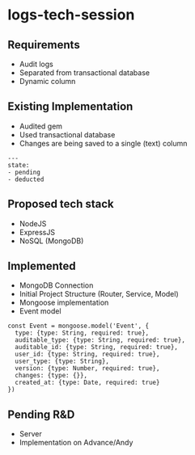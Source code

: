 # logs-tech-session

## Requirements
  * Audit logs
  * Separated from transactional database
  * Dynamic column

## Existing Implementation
  * Audited gem
  * Used transactional database
  * Changes are being saved to a single (text) column
  
  ```
  ---
  state:
  - pending
  - deducted
  ```

## Proposed tech stack
  * NodeJS
  * ExpressJS
  * NoSQL (MongoDB)
  
## Implemented
  * MongoDB Connection
  * Initial Project Structure (Router, Service, Model)
  * Mongoose implementation
  * Event model
  
  ```
  const Event = mongoose.model('Event', {
    type: {type: String, required: true},
    auditable_type: {type: String, required: true},
    auditable_id: {type: String, required: true},
    user_id: {type: String, required: true},
    user_type: {type: String},
    version: {type: Number, required: true},
    changes: {type: {}},
    created_at: {type: Date, required: true}
  })
  ```
  
## Pending R&D
  * Server
  * Implementation on Advance/Andy
  
